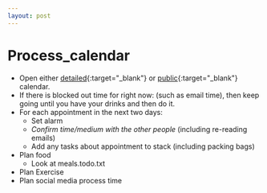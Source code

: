 ```yaml
---
layout: post
--- 
```



# Process_calendar
* Open either [detailed](https://calendar.google.com/calendar/u/0/r){:target="_blank"} or [public](https://joereddington.com/calendar.html){:target="_blank"} calendar. 
* If there is blocked out time for right now:  (such as email time), then keep going until you have your drinks and then do it. 
* For each appointment in the next two days: 
  * Set alarm
  * _Confirm time/medium with the other people_ (including re-reading emails)
  * Add any tasks about appointment to stack (including packing bags)
* Plan food 
  * Look at meals.todo.txt
* Plan Exercise 
* Plan social media process time
